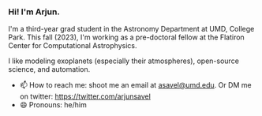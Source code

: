 ### Hi! I'm Arjun.

I'm a third-year grad student in the Astronomy Department at UMD, College Park. This fall (2023), I'm working as a pre-doctoral fellow at the Flatiron Center for Computational Astrophysics.

I like modeling exoplanets (especially their atmospheres), open-source science, and automation.

- 📫 How to reach me: shoot me an email at asavel@umd.edu. Or DM me on twitter: https://twitter.com/arjunsavel
- 😄 Pronouns: he/him
